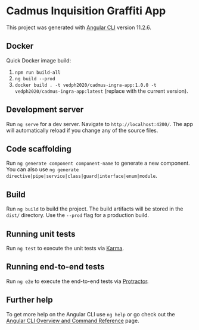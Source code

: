 # Cadmus Inquisition Graffiti App

This project was generated with [Angular CLI](https://github.com/angular/angular-cli) version 11.2.6.

## Docker

Quick Docker image build:

1. `npm run build-all`
2. `ng build --prod`
3. `docker build . -t vedph2020/cadmus-ingra-app:1.0.0 -t vedph2020/cadmus-ingra-app:latest` (replace with the current version).

## Development server

Run `ng serve` for a dev server. Navigate to `http://localhost:4200/`. The app will automatically reload if you change any of the source files.

## Code scaffolding

Run `ng generate component component-name` to generate a new component. You can also use `ng generate directive|pipe|service|class|guard|interface|enum|module`.

## Build

Run `ng build` to build the project. The build artifacts will be stored in the `dist/` directory. Use the `--prod` flag for a production build.

## Running unit tests

Run `ng test` to execute the unit tests via [Karma](https://karma-runner.github.io).

## Running end-to-end tests

Run `ng e2e` to execute the end-to-end tests via [Protractor](http://www.protractortest.org/).

## Further help

To get more help on the Angular CLI use `ng help` or go check out the [Angular CLI Overview and Command Reference](https://angular.io/cli) page.

